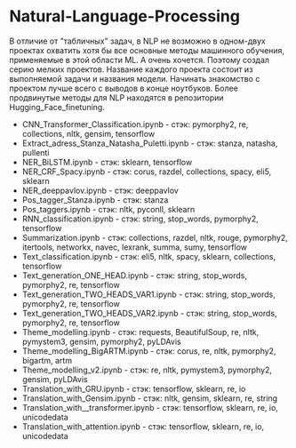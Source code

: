 # Natural-Language-Processing

   В отличие от "табличных" задач, в NLP не возможно в одном-двух проектах охватить хотя бы все основные методы машинного обучения, применяемые в этой области ML.
 А очень хочется. Поэтому создал серию мелких проектов. Название каждого проекта состоит из выполняемой задачи и названия модели. Начинать знакомство с проектом лучше всего с выводов в конце ноутбуков. Более продвинутые методы для NLP находятся в репозитории Hugging_Face_finetuning.

-    CNN_Transformer_Classification.ipynb - стэк: pymorphy2, re, collections, nltk, gensim, tensorflow
-    Extract_adress_Stanza_Natasha_Puletti.ipynb - стэк: stanza, natasha, pullenti
-    NER_BiLSTM.ipynb - стэк: sklearn, tensorflow
-    NER_CRF_Spacy.ipynb - стэк: corus, razdel, collections, spacy, eli5, sklearn
-    NER_deeppavlov.ipynb - стэк: deeppavlov
-    Pos_tagger_Stanza.ipynb - стэк: stanza
-    Pos_taggers.ipynb - стэк: nltk, pyconll, sklearn
-    RNN_classification.ipynb - стэк: string, stop_words, pymorphy2, tensorflow
-    Summarization.ipynb - стэк: collections, razdel, nltk, rouge, pymorphy2, itertools, networkx, navec, lexrank, summa, sumy, tensorflow
-    Text_classification.ipynb - стэк: eli5, nltk, spacy, sklearn, collections, tensorflow
-    Text_generation_ONE_HEAD.ipynb - стэк: string, stop_words, pymorphy2, re, tensorflow
-    Text_generation_TWO_HEADS_VAR1.ipynb - стэк: string, stop_words, pymorphy2, re, tensorflow
-    Text_generation_TWO_HEADS_VAR2.ipynb - стэк: string, stop_words, pymorphy2, re, tensorflow
-    Theme_modelling.ipynb - стэк: requests, BeautifulSoup, re, nltk, pymystem3, gensim, pymorphy2, pyLDAvis
-    Theme_modelling_BigARTM.ipynb - стэк: corus, re, nltk, pymorphy2, bigartm, artm
-    Theme_modelling_v2.ipynb - стэк: re, nltk, pymystem3, pymorphy2, gensim, pyLDAvis
-    Translation_with_GRU.ipynb - стэк: tensorflow, sklearn, re, io
-    Translation_with_Gensim.ipynb - стэк: nltk, gensim, sklearn, re, string
-    Translation_with__transformer.ipynb - стэк: tensorflow, sklearn, re, io, unicodedata
-    Translation_with_attention.ipynb - стэк: tensorflow, sklearn, re, io, unicodedata















